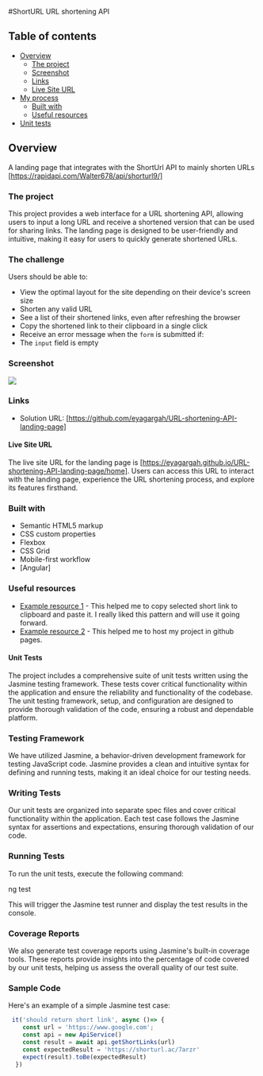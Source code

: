 #ShortURL URL shortening API

## Table of contents

- [Overview](#overview)
  - [The project](#the-project)
  - [Screenshot](#screenshot)
  - [Links](#links)
  - [Live Site URL](#links)
- [My process](#my-process)
  - [Built with](#built-with)
  - [Useful resources](#useful-resources)
- [Unit tests](#useful-resources)

## Overview
A landing page that integrates with the ShortUrl API to mainly shorten URLs [https://rapidapi.com/Walter678/api/shorturl9/]

### The project
This project provides a web interface for a URL shortening API, allowing users to input a long URL and receive a shortened version that can be used for sharing links. The landing page is designed to be user-friendly and intuitive, making it easy for users to quickly generate shortened URLs.


### The challenge

Users should be able to:

- View the optimal layout for the site depending on their device's screen size
- Shorten any valid URL
- See a list of their shortened links, even after refreshing the browser
- Copy the shortened link to their clipboard in a single click
- Receive an error message when the `form` is submitted if:
- The `input` field is empty

### Screenshot

![](./screenshot.jpg)

### Links

- Solution URL: [https://github.com/eyagargah/URL-shortening-API-landing-page]


#### Live Site URL

The live site URL for the landing page is [https://eyagargah.github.io/URL-shortening-API-landing-page/home]. Users can access this URL to interact with the landing page, experience the URL shortening process, and explore its features firsthand.
### Built with

- Semantic HTML5 markup
- CSS custom properties
- Flexbox
- CSS Grid
- Mobile-first workflow
- [Angular]


### Useful resources

- [Example resource 1](https://zeroesandones.medium.com/how-to-copy-text-to-clipboard-in-angular-e99c0feda501) - This helped me to copy selected short link to clipboard and paste it. I really liked this pattern and will use it going forward.
- [Example resource 2](https://www.syncfusion.com/blogs/post/host-angular-app-in-github-pages.aspx) - This helped me to host my project in github pages.

#### Unit Tests

The project includes a comprehensive suite of unit tests written using the Jasmine testing framework. These tests cover critical functionality within the application and ensure the reliability and functionality of the codebase. The unit testing framework, setup, and configuration are designed to provide thorough validation of the code, ensuring a robust and dependable platform.

### Testing Framework

We have utilized Jasmine, a behavior-driven development framework for testing JavaScript code. Jasmine provides a clean and intuitive syntax for defining and running tests, making it an ideal choice for our testing needs.


### Writing Tests

Our unit tests are organized into separate spec files and cover critical functionality within the application. Each test case follows the Jasmine syntax for assertions and expectations, ensuring thorough validation of our code.

### Running Tests

To run the unit tests, execute the following command:

ng test

This will trigger the Jasmine test runner and display the test results in the console.

### Coverage Reports

We also generate test coverage reports using Jasmine's built-in coverage tools. These reports provide insights into the percentage of code covered by our unit tests, helping us assess the overall quality of our test suite.

### Sample Code

Here's an example of a simple Jasmine test case:

```javascript
 it('should return short link', async ()=> {
    const url = 'https://www.google.com';
    const api = new ApiService()
    const result = await api.getShortLinks(url)
    const expectedResult = 'https://shorturl.ac/7arzr'
    expect(result).toBe(expectedResult)
  }) 








